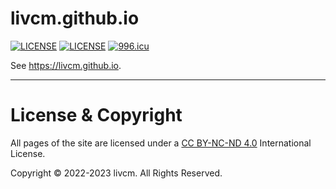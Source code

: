 # livcm.github.io

[![LICENSE](https://img.shields.io/badge/BY--NC--ND-4.0-orange.svg?style=for-the-badge&logo=creativecommons)](http://creativecommons.org/licenses/by-nc-nd/4.0/ "Creative Commons Attribution-NonCommercial-NoDerivatives 4.0 International License") [![LICENSE](https://img.shields.io/badge/license-Anti%20996-red.svg?style=for-the-badge)](./LICENSE "Anti 996 License") [![996.icu](https://img.shields.io/badge/link-996.icu-red.svg?style=for-the-badge)](https://996.icu "996.icu")

See <https://livcm.github.io>.

------

# License & Copyright

All pages of the site are licensed under a [CC BY-NC-ND 4.0](http://creativecommons.org/licenses/by-nc-nd/4.0/ "Creative Commons Attribution-NonCommercial-NoDerivatives 4.0 International License") International License.

Copyright &copy; 2022-2023 livcm. All Rights Reserved.
